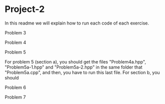 # Project-2

In this readme we will explain how to run each code of each exercise.

Problem 3

Problem 4

Problem 5

For problem 5 (section a), you should get the files "Problem4a.hpp", "Problem5a-1.hpp" and "Problem5a-2.hpp" in the same folder that "Problem5a.cpp", and then, you have to run this last file. For section b, you should

Problem 6

Problem 7
